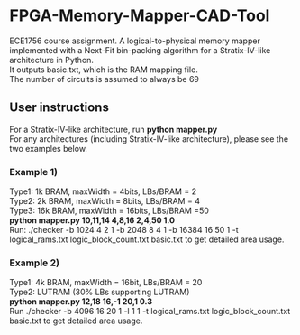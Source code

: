 
# FPGA-Memory-Mapper-CAD-Tool
ECE1756 course assignment. A logical-to-physical memory mapper implemented with a Next-Fit bin-packing algorithm for a Stratix-IV-like architecture in Python.  
It outputs basic.txt, which is the RAM mapping file.  
The number of circuits is assumed to always be 69  

## User instructions
For a Stratix-IV-like architecture, run **python mapper.py**  
For any architectures (including Stratix-IV-like architecture), please see the two examples below.  

### Example 1)
Type1: 1k BRAM, maxWidth = 4bits, LBs/BRAM = 2  
Type2: 2k BRAM, maxWidth = 8bits, LBs/BRAM = 4  
Type3: 16k BRAM, maxWidth = 16bits, LBs/BRAM =50  
**python mapper.py 10,11,14 4,8,16 2,4,50 1.0**  
Run: ./checker -b 1024 4 2 1 -b 2048 8 4 1 -b 16384 16 50 1 -t logical_rams.txt logic_block_count.txt basic.txt to get detailed area usage.  
### Example 2)
Type1: 4k BRAM, maxWidth = 16bit, LBs/BRAM = 20  
Type2: LUTRAM (30% LBs supporting LUTRAM)  
**python mapper.py 12,18 16,-1 20,1 0.3**  
Run ./checker -b 4096 16 20 1 -l 1 1 -t logical_rams.txt logic_block_count.txt basic.txt to get detailed area usage.  
	

